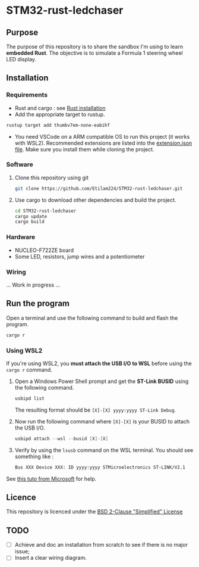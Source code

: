 # STM32-rust-ledchaser

## Purpose

The purpose of this repository is to share the sandbox I'm using to learn **embedded Rust**.
The objective is to simulate a Formula 1 steering wheel LED display.

## Installation

### Requirements

* Rust and cargo : see [Rust installation](https://www.rust-lang.org/tools/install)
* Add the appropriate target to rustup.

``` bash
rustup target add thumbv7em-none-eabihf
```

* You need VSCode on a ARM compatible OS to run this project (it works with WSL2). Recommended extensions are listed into the [extension.json file](/.vscode/extensions.json). Make sure you install them while cloning the project.

### Software

1. Clone this repository using git

    ``` bash
    git clone https://github.com/Etilam224/STM32-rust-ledchaser.git
    ```

2. Use cargo to download other dependencies and build the project.

    ``` bash
    cd STM32-rust-ledchaser
    cargo update
    cargo build
    ```

### Hardware

* NUCLEO-F722ZE board
* Some LED, resistors, jump wires and a potentiometer

### Wiring

... Work in progress ...

## Run the program

Open a terminal and use the following command to build and flash the program.

``` bash
cargo r
```

### Using WSL2

If you're using WSL2, you **must attach the USB I/O to WSL** before using the ```cargo r``` command.

1. Open a Windows Power Shell prompt and get the **ST-Link BUSID** using the following command.

    ``` powershell
    usbipd list
    ```

    The resulting format should be ```[X]-[X] yyyy:yyyy ST-Link Debug```.

2. Now run the following command where ```[X]-[X]``` is your BUSID to attach the USB I/O.

    ``` powershell
    usbipd attach --wsl --busid [X]-[X]
    ```

3. Verify by using the ```lsusb``` command on the WSL terminal. You should see something like :

    ``` bash
    Bus XXX Device XXX: ID yyyy:yyyy STMicroelectronics ST-LINK/V2.1
    ```

See [this tuto from Microsoft](https://learn.microsoft.com/en-us/windows/wsl/connect-usb) for help.

## Licence

This repository is licenced under the [BSD 2-Clause "Simplified" License](LICENSE)

## TODO

* [ ] Achieve and doc an installation from scratch to see if there is no major issue;
* [ ] Insert a clear wiring diagram.
